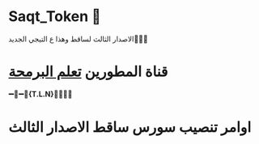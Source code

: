 # Saqt_Token 🤖

الاصدار الثالث لساقط وهذا ع التيجي الجديد🤾🏻‍♂️

# قناة المطورين [تعلم البرمحة](https://telegram.me/Ch_Dev)

<b>➖🔷➖🔻{T.L.N}🔻➖🔷➖</b>

# اوامر تنصيب سورس ساقط الاصدار الثالث
